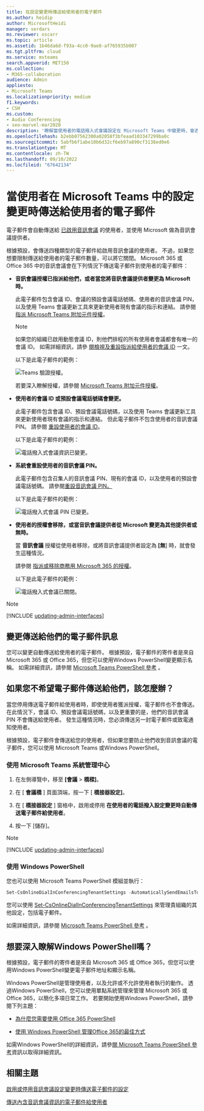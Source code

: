 ```yaml
---
title: 在設定變更時傳送給使用者的電子郵件
ms.author: heidip
author: MicrosoftHeidi
manager: serdars
ms.reviewer: oscarr
ms.topic: article
ms.assetid: 1b46da6d-f93a-4cc0-9ae8-af765935b007
ms.tgt.pltfrm: cloud
ms.service: msteams
search.appverid: MET150
ms.collection:
- M365-collaboration
audience: Admin
appliesto:
- Microsoft Teams
ms.localizationpriority: medium
f1.keywords:
- CSH
ms.custom:
- Audio Conferencing
- seo-marvel-mar2020
description: '瞭解當使用者的電話撥入式會議設定在 Microsoft Teams 中變更時，會透過電子郵件自動傳送哪些資訊給使用者。 '
ms.openlocfilehash: b2ebb07562300a02058f3bfeaad103347299ba0c
ms.sourcegitcommit: 5abfb6f1abe10b6d32cf6eb97a890cf3138ed0e6
ms.translationtype: MT
ms.contentlocale: zh-TW
ms.lasthandoff: 09/10/2022
ms.locfileid: "67642134"
---
```

# <a name="emails-sent-to-users-when-their-settings-change-in-microsoft-teams"></a>當使用者在 Microsoft Teams 中的設定變更時傳送給使用者的電子郵件

電子郵件會自動傳送給 [已啟用音訊會議](set-up-audio-conferencing-in-teams.md) 的使用者，並使用 Microsoft 做為音訊會議提供者。

根據預設，會傳送四種類型的電子郵件給啟用音訊會議的使用者。 不過，如果您想要限制傳送給使用者的電子郵件數量，可以將它關閉。 Microsoft 365 或 Office 365 中的音訊會議會在下列情況下傳送電子郵件到使用者的電子郵件：

- **音訊會議授權已指派給他們，或者當您將音訊會議提供者變更為 Microsoft 時。**

     此電子郵件包含會議 ID、會議的預設會議電話號碼、使用者的音訊會議 PIN，以及使用 Teams 會議更新工具來更新使用者現有會議的指示和連結。 請參閱 [指派 Microsoft Teams 附加元件授權](./teams-add-on-licensing/microsoft-teams-add-on-licensing.md)。

    > [!NOTE]
    > 如果您的組織已啟用動態會議 ID，則他們排程的所有使用者會議都會有唯一的會議 ID。 如需詳細資訊，請參 [閱檢視及重設指派給使用者的會議 ID](see-change-and-reset-a-conference-id-assigned-to-a-user-in-teams.md) 一文。

    以下是此電子郵件的範例：

     ![Teams 驗證授權。](media/teams-emails-sent-to-users-when-settings-change-image1.png)

    若要深入瞭解授權，請參閱 [Microsoft Teams 附加元件授權](./teams-add-on-licensing/microsoft-teams-add-on-licensing.md)。

- **使用者的會議 ID 或預設會議電話號碼會變更。**

    此電子郵件包含會議 ID、預設會議電話號碼，以及使用 Teams 會議更新工具來更新使用者現有會議的指示和連結。 但此電子郵件不包含使用者的音訊會議 PIN。 請參閱 [重設使用者的會議 ID](reset-a-conference-id-for-a-user-in-teams.md)。

    以下是此電子郵件的範例：

     ![電話撥入式會議資訊已變更。](media/teams-emails-sent-to-users-when-settings-change-image2.png)

- **系統會重設使用者的音訊會議 PIN。**

    此電子郵件包含召集人的音訊會議 PIN、現有的會議 ID，以及使用者的預設會議電話號碼。 請參閱[重設音訊會議 PIN。](reset-the-audio-conferencing-pin-in-teams.md)

     以下是此電子郵件的範例：

     ![電話撥入式會議 PIN 已變更。](media/teams-emails-sent-to-users-when-settings-change-image3.png)
  
- **使用者的授權會移除，或當音訊會議提供者從 Microsoft 變更為其他提供者或無時。**

    當 **音訊會議** 授權從使用者移除，或將音訊會議提供者設定為 **[無**] 時，就會發生這種情況。

    請參閱 [指派或移除商務用 Microsoft 365 的授權](https://support.office.com/article/997596b5-4173-4627-b915-36abac6786dc)。

    以下是此電子郵件的範例：

     ![電話撥入式會議已關閉。](media/teams-emails-sent-to-users-when-settings-change-image4.png)

> [!NOTE]
> [!INCLUDE [updating-admin-interfaces](includes/updating-admin-interfaces.md)]

## <a name="make-changes-to-the-email-messages-that-are-sent-to-them"></a>變更傳送給他們的電子郵件訊息

您可以變更自動傳送給使用者的電子郵件。 根據預設，電子郵件的寄件者是來自 Microsoft 365 或 Office 365，但您可以使用Windows PowerShell變更顯示名稱。 如需詳細資訊，請參閱 [Microsoft Teams PowerShell 參考](/powershell/module/teams/?view=teams-ps) 。

## <a name="what-if-you-dont-want-email-to-be-sent-to-them"></a>如果您不希望電子郵件傳送給他們，該怎麼辦？

當您停用傳送電子郵件給使用者時，即使使用者獲派授權，電子郵件也不會傳送。 在此情況下，會議 ID、預設會議電話號碼，以及更重要的是，他們的音訊會議 PIN 不會傳送給使用者。 發生這種情況時，您必須傳送另一封電子郵件或致電通知使用者。

根據預設，電子郵件會傳送給您的使用者，但如果您要防止他們收到音訊會議的電子郵件，您可以使用 Microsoft Teams 或Windows PowerShell。

### <a name="using-the-microsoft-teams-admin-center"></a>使用 Microsoft Teams 系統管理中心

1. 在左側導覽中，移至 **[會議**  >  **橋樑]**。

2. 在 [ **會議橋** ] 頁面頂端，按一下 [ **橋接器設定]**。

3. 在 [ **橋接器設定** ] 窗格中，啟用或停用 **在使用者的電話撥入設定變更時自動傳送電子郵件給使用者**。

4. 按一下 [儲存]。

> [!Note]
> [!INCLUDE [updating-admin-interfaces](includes/updating-admin-interfaces.md)]

### <a name="using-windows-powershell"></a>使用 Windows PowerShell

您也可以使用 Microsoft Teams PowerShell 模組並執行：

```PowerShell
Set-CsOnlineDialInConferencingTenantSettings -AutomaticallySendEmailsToUsers $true|$false
```

您可以使用 [Set-CsOnlineDialInConferencingTenantSettings](/powershell/module/skype/set-csonlinedialinconferencingtenantsettings) 來管理貴組織的其他設定，包括電子郵件。

如需詳細資訊，請參閱 [Microsoft Teams PowerShell 參考](/powershell/module/teams/?view=teams-ps) 。

## <a name="want-to-know-more-about-windows-powershell"></a>想要深入瞭解Windows PowerShell嗎？

根據預設，電子郵件的寄件者是來自 Microsoft 365 或 Office 365，但您可以使用Windows PowerShell變更電子郵件地址和顯示名稱。

Windows PowerShell是管理使用者，以及允許或不允許使用者執行的動作。 透過Windows PowerShell，您可以使用單點系統管理來管理 Microsoft 365 或 Office 365，以簡化多項日常工作。 若要開始使用Windows PowerShell，請參閱下列主題：

- [為什麼您需要使用 Office 365 PowerShell](/microsoft-365/enterprise/why-you-need-to-use-microsoft-365-powershell)

- [使用 Windows PowerShell 管理Office 365的最佳方式](/previous-versions//dn568025(v=technet.10))

如需Windows PowerShell的詳細資訊，請參[閱 Microsoft Teams PowerShell 參考](/powershell/module/teams/?view=teams-ps)資訊以取得詳細資訊。

## <a name="related-topics"></a>相關主題

[啟用或停用音訊會議設定變更時傳送電子郵件的設定](enable-or-disable-sending-emails-when-their-settings-change-in-teams.md)

[傳送內含音訊會議資訊的電子郵件給使用者](send-an-email-to-a-user-with-their-dial-in-information-in-teams.md)

